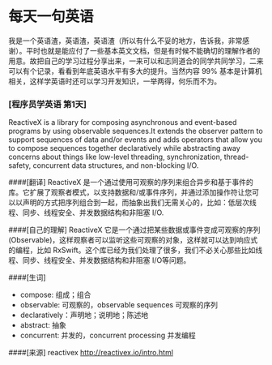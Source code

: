 # 每天一句英语
我是一个英语渣，英语渣，英语渣（所以有什么不妥的地方，告诉我，非常感谢）。平时也就是能应付了一些基本英文文档，但是有时候不能确切的理解作者的用意。故把自己的学习过程分享出来，一来可以和志同道合的同学共同学习，二来可以有个记录，看看到年底英语水平有多大的提升。当然内容 99% 基本是计算机相关，这样学英语时还可以学习开发知识，一举两得，何乐而不为。

### [程序员学英语 第1天]   
ReactiveX is a library for composing asynchronous and event-based programs by using observable sequences.It extends the observer pattern to support sequences of data and/or events and adds operators that allow you to compose sequences together declaratively while abstracting away concerns about things like low-level threading, synchronization, thread-safety, concurrent data structures, and non-blocking I/O.

####[翻译]
ReactiveX 是一个通过使用可观察的序列来组合异步和基于事件的库。它扩展了观察者模式，以支持数据和/或事件序列，并通过添加操作符让您可以以声明的方式把序列组合到一起，而抽象出我们无需关心的，比如：低层次线程、同步、线程安全、并发数据结构和非阻塞 I/O.

####[自己的理解]
ReactiveX 它是一个通过把某些数据或事件变成可观察的序列(Observable)，这样观察者可以监听这些可观察的对象，这样就可以达到响应式的编程，比如 RxSwift。这个库已经为我们处理了很多，我们不必关心那些比如线程、同步、线程安全、并发数据结构和非阻塞 I/O等问题。

####[生词]
* compose: 组成；组合
* observable: 可观察的，observable sequences 可观察的序列
* declaratively：声明地；说明地；陈述地
* abstract: 抽象
* concurrent: 并发的，concurrent processing 并发编程

####[来源]
reactivex http://reactivex.io/intro.html


